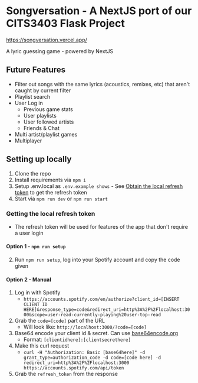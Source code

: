# Songversation - A NextJS port of our CITS3403 Flask Project
https://songversation.vercel.app/

A lyric guessing game - powered by NextJS

## Future Features
- Filter out songs with the same lyrics (acoustics, remixes, etc) that aren't caught by current filter
- Playlist search
- User Log in 
    - Previous game stats
    - User playlists
    - User followed artists
    - Friends & Chat
- Multi artist/playlist games
- Multiplayer

## Setting up locally
1. Clone the repo 
2. Install requirements via `npm i`
3. Setup .env.local as `.env.example shows` - See [Obtain the local refresh token](#getting-the-local-refresh-token) to get the refresh token
4. Start via `npm run dev` or `npm run start`

### Getting the local refresh token
- The refresh token will be used for features of the app that don't require a user login

#### Option 1 - `npm run setup`
2. Run `npm run setup`, log into your Spotify account and copy the code given

#### Option 2 - Manual
1. Log in with Spotify
    - `https://accounts.spotify.com/en/authorize?client_id=[INSERT CLIENT ID HERE]&response_type=code&redirect_uri=http%3A%2F%2Flocalhost:3000&scope=user-read-currently-playing%20user-top-read`
2. Grab the `code=[code]` part of the URL
    - Will look like: `http://localhost:3000/?code=[code]`
3. Base64 encode your client id & secret. Can use [base64encode.org](https://www.base64encode.org/)
    - Format: `[clientidhere]:[clientsecrethere]`
4. Make this curl request
    - `curl -H "Authorization: Basic [base64here]"
-d grant_type=authorization_code -d code=[code here] -d redirect_uri=http%3A%2F%2Flocalhost:3000 https://accounts.spotify.com/api/token`
5. Grab the `refresh_token` from the response
